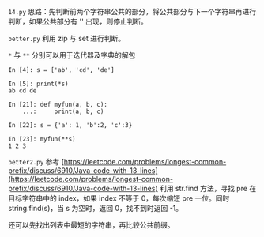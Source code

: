 `14.py` 思路：先判断前两个字符串公共的部分，将公共部分与下一个字符串再进行判断，如果公共部分有 '' 出现，则停止判断。

`better.py` 利用 zip 与 set 进行判断。

`*` 与 `**` 分别可以用于迭代器及字典的解包

```
In [4]: s = ['ab', 'cd', 'de']

In [5]: print(*s)
ab cd de

In [21]: def myfun(a, b, c):
    ...:     print(a, b, c)

In [22]: s = {'a': 1, 'b':2, 'c':3}

In [23]: myfun(**s)
1 2 3
```

`better2.py` 参考 [https://leetcode.com/problems/longest-common-prefix/discuss/6910/Java-code-with-13-lines](https://leetcode.com/problems/longest-common-prefix/discuss/6910/Java-code-with-13-lines)
利用 str.find 方法，寻找 pre 在目标字符串中的 index，如果 index 不等于 0，每次缩短 pre 一位。同时 string.find(s)，当 s 为空时，返回 0，找不到时返回 -1。

还可以先找出列表中最短的字符串，再比较公共前缀。